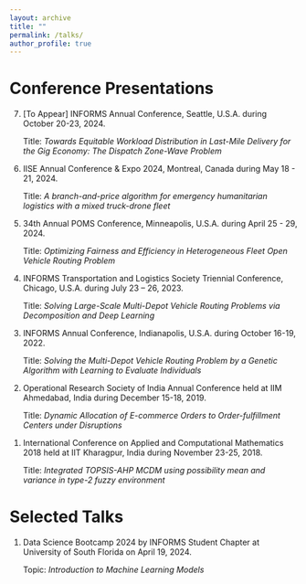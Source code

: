 ```yaml
---
layout: archive
title: ""
permalink: /talks/
author_profile: true
---
```


# Conference Presentations

<ol reversed>
<li> [To Appear] INFORMS Annual Conference, Seattle, U.S.A. during October 20-23, 2024.
  
  Title: <em>Towards Equitable Workload Distribution in Last-Mile Delivery for the Gig Economy: The Dispatch Zone-Wave Problem</em> 
</li>

<li> IISE Annual Conference & Expo 2024, Montreal, Canada during May 18 - 21, 2024.
  
  Title: <em>A branch-and-price algorithm for emergency humanitarian logistics with a mixed truck-drone fleet</em> 
</li>

<li> 34th Annual POMS Conference, Minneapolis, U.S.A. during April 25 - 29, 2024.
  
  Title: <em>Optimizing Fairness and Efficiency in Heterogeneous Fleet Open Vehicle Routing Problem</em> 
</li>

<li> INFORMS Transportation and Logistics Society Triennial Conference, Chicago, U.S.A. during July 23 – 26, 2023.
  
  Title: <em>Solving Large-Scale Multi-Depot Vehicle Routing Problems via Decomposition and Deep Learning</em> 
</li>

<li> INFORMS Annual Conference, Indianapolis, U.S.A. during October 16-19, 2022.
  
  Title: <em>Solving the Multi-Depot Vehicle Routing Problem by a Genetic Algorithm with Learning to Evaluate Individuals</em>
</li>

<li> Operational Research Society of India Annual Conference held at IIM Ahmedabad, India during December 15-18, 2019.
  
  Title: <em>Dynamic Allocation of E-commerce Orders to Order-fulfillment Centers under Disruptions</em>
</li>

<li> International Conference on Applied and Computational Mathematics 2018 held at IIT Kharagpur, India during November 23-25, 2018.
  
  Title: <em>Integrated TOPSIS-AHP MCDM using possibility mean and variance in type-2 fuzzy environment</em>
</li>
</ol>

# Selected Talks

<ol reversed>
<li> Data Science Bootcamp 2024 by INFORMS Student Chapter at University of South Florida on April 19, 2024.
  
  Topic: <em>Introduction to Machine Learning Models</em> 
</li>
</ol>